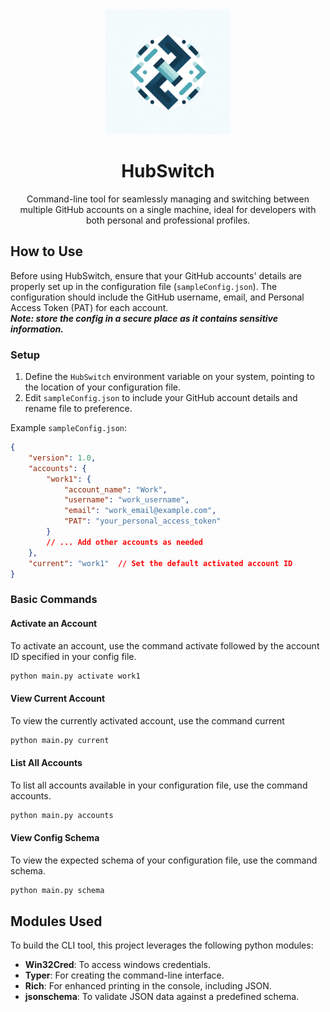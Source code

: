 <center><img src="logo.png" alt="drawing" width="200"/></center>
<center><h1> HubSwitch </h1></center>  

<center>Command-line tool for seamlessly managing and switching between multiple GitHub accounts on a single machine, ideal for developers with both personal and professional profiles.</center>

## How to Use

Before using HubSwitch, ensure that your GitHub accounts' details are properly set up in the configuration file (`sampleConfig.json`). The configuration should include the GitHub username, email, and Personal Access Token (PAT) for each account. <br/>
***Note: store the config in a secure place as it contains sensitive information.***

### Setup

1. Define the `HubSwitch` environment variable on your system, pointing to the location of your configuration file.
2. Edit `sampleConfig.json` to include your GitHub account details and rename file to preference.

Example `sampleConfig.json`:
```json
{
    "version": 1.0,
    "accounts": {
        "work1": {
            "account_name": "Work",
            "username": "work_username",
            "email": "work_email@example.com",
            "PAT": "your_personal_access_token"
        }
        // ... Add other accounts as needed
    },
    "current": "work1"  // Set the default activated account ID
}  
```

### Basic Commands
#### Activate an Account
To activate an account, use the command activate followed by the account ID specified in your config file.
```bat
python main.py activate work1
```

#### View Current Account
To view the currently activated account, use the command current
```bat
python main.py current
```

#### List All Accounts
To list all accounts available in your configuration file, use the command accounts.
```bat
python main.py accounts
```

#### View Config Schema
To view the expected schema of your configuration file, use the command schema.
```bat
python main.py schema
```

## Modules Used

To build the CLI tool, this project leverages the following python modules:

- **Win32Cred**: To access windows credentials.
- **Typer**: For creating the command-line interface.
- **Rich**: For enhanced printing in the console, including JSON.
- **jsonschema**: To validate JSON data against a predefined schema.


